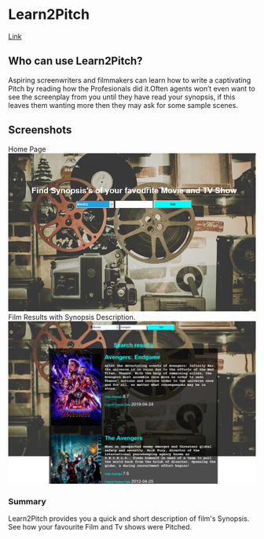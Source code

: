 # Learn2Pitch
[Link](https://nebiyouelias.github.io/Learn2Pitch/)

## Who can use Learn2Pitch?
 
Aspiring screenwriters and filmmakers can learn how to write a captivating Pitch by reading how the Profesionals did it.Often agents won’t even want to see the screenplay from you until they have read your synopsis, if this leaves them wanting more then they may ask for some sample scenes. 
## Screenshots 
Home Page
![](screenshots/Screenshot-2019-05-01_22.48.43.png) 
Film Results with Synopsis Description. 
![](screenshots/Screenshot-2019-05-01_22.49.07.png) 

### Summary 
Learn2Pitch provides you a quick and short description of film's Synopsis. See how your favourite Film and Tv shows were Pitched.
